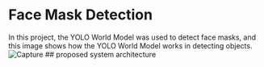 # Face Mask Detection 
In this project, the YOLO World Model was used to detect face masks, and this image shows how the YOLO World Model works in detecting objects.
![Capture](https://github.com/salma4098/my-project/assets/150505774/51891417-ba9a-49f7-a0ec-9e8a459bcea4)
                             ## proposed system architecture
